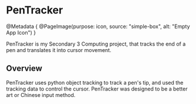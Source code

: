 # PenTracker

@Metadata {
    @PageImage(purpose: icon, source: "simple-box", alt: "Empty App Icon")
}

PenTracker is my Secondary 3 Computing project, that tracks the end of a pen and translates it into cursor movement.

## Overview

PenTracker uses python object tracking to track a pen's tip, and used the tracking data to control the cursor. PenTracker
was designed to be a better art or Chinese input method.